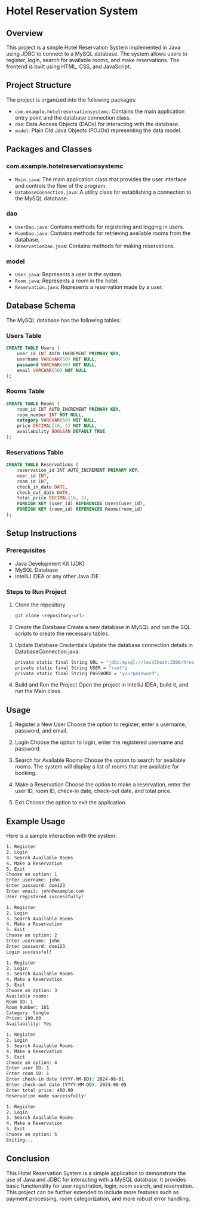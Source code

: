 # Hotel Reservation System

## Overview

This project is a simple Hotel Reservation System implemented in Java using JDBC to connect to a MySQL database. The system allows users to register, login, search for available rooms, and make reservations. The frontend is built using HTML, CSS, and JavaScript.

## Project Structure

The project is organized into the following packages:

- `com.example.hotelreservationsystemc`: Contains the main application entry point and the database connection class.
- `dao`: Data Access Objects (DAOs) for interacting with the database.
- `model`: Plain Old Java Objects (POJOs) representing the data model.

## Packages and Classes

### com.example.hotelreservationsystemc

- `Main.java`: The main application class that provides the user interface and controls the flow of the program.
- `DatabaseConnection.java`: A utility class for establishing a connection to the MySQL database.

### dao

- `UserDao.java`: Contains methods for registering and logging in users.
- `RoomDao.java`: Contains methods for retrieving available rooms from the database.
- `ReservationDao.java`: Contains methods for making reservations.

### model

- `User.java`: Represents a user in the system.
- `Room.java`: Represents a room in the hotel.
- `Reservation.java`: Represents a reservation made by a user.

## Database Schema

The MySQL database has the following tables:

### Users Table

```sql
CREATE TABLE Users (
    user_id INT AUTO_INCREMENT PRIMARY KEY,
    username VARCHAR(50) NOT NULL,
    password VARCHAR(50) NOT NULL,
    email VARCHAR(50) NOT NULL
);
```

### Rooms Table

```sql
CREATE TABLE Rooms (
    room_id INT AUTO_INCREMENT PRIMARY KEY,
    room_number INT NOT NULL,
    category VARCHAR(50) NOT NULL,
    price DECIMAL(10, 2) NOT NULL,
    availability BOOLEAN DEFAULT TRUE
);
```

### Reservations Table

```sql
CREATE TABLE Reservations (
    reservation_id INT AUTO_INCREMENT PRIMARY KEY,
    user_id INT,
    room_id INT,
    check_in_date DATE,
    check_out_date DATE,
    total_price DECIMAL(10, 2),
    FOREIGN KEY (user_id) REFERENCES Users(user_id),
    FOREIGN KEY (room_id) REFERENCES Rooms(room_id)
);
```

## Setup Instructions

### Prerequisites

- Java Development Kit (JDK)
- MySQL Database
- IntelliJ IDEA or any other Java IDE

### Steps to Run Project

1. Clone the repository
   ```bash
   git clone <repository-url>
   ```
   
2. Create the Database
   Create a new database in MySQL and run the SQL scripts to create the necessary tables.

3. Update Database Credentials
   Update the database connection details in DatabaseConnection.java:
   ```bash
   private static final String URL = "jdbc:mysql://localhost:3306/hreservationsys";
   private static final String USER = "root";
   private static final String PASSWORD = "yourpassword";
   ```

4. Build and Run the Project
   Open the project in IntelliJ IDEA, build it, and run the Main class.

## Usage

1. Register a New User
   Choose the option to register, enter a username, password, and email.

2. Login
   Choose the option to login, enter the registered username and password.

3. Search for Available Rooms
   Choose the option to search for available rooms. The system will display a list of rooms that are available for booking.

4. Make a Reservation
   Choose the option to make a reservation, enter the user ID, room ID, check-in date, check-out date, and total price.

5. Exit
   Choose the option to exit the application.

## Example Usage
Here is a sample interaction with the system:
```bash
1. Register
2. Login
3. Search Available Rooms
4. Make a Reservation
5. Exit
Choose an option: 1
Enter username: john
Enter password: doe123
Enter email: john@example.com
User registered successfully!

1. Register
2. Login
3. Search Available Rooms
4. Make a Reservation
5. Exit
Choose an option: 2
Enter username: john
Enter password: doe123
Login successful!

1. Register
2. Login
3. Search Available Rooms
4. Make a Reservation
5. Exit
Choose an option: 3
Available rooms:
Room ID: 1
Room Number: 101
Category: Single
Price: 100.00
Availability: Yes

1. Register
2. Login
3. Search Available Rooms
4. Make a Reservation
5. Exit
Choose an option: 4
Enter user ID: 1
Enter room ID: 1
Enter check-in date (YYYY-MM-DD): 2024-08-01
Enter check-out date (YYYY-MM-DD): 2024-08-05
Enter total price: 400.00
Reservation made successfully!

1. Register
2. Login
3. Search Available Rooms
4. Make a Reservation
5. Exit
Choose an option: 5
Exiting...
```

## Conclusion

This Hotel Reservation System is a simple application to demonstrate the use of Java and JDBC for interacting with a MySQL database. It provides basic functionality for user registration, login, room search, and reservation. This project can be further extended to include more features such as payment processing, room categorization, and more robust error handling.
